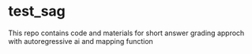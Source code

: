 # test_sag
This repo contains code and materials for short answer grading approch with autoregressive ai and mapping function
